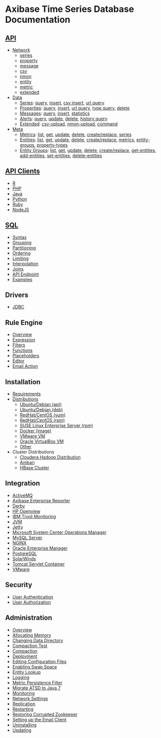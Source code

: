 # Axibase Time Series Database Documentation

## [API](api)

  * [Network](api/network#network-api)
    * [series](api/network/series.md)
    * [property](api/network/property.md)
    * [message](api/network/message.md)
    * [csv](api/network/csv.md)
    * [nmon](api/network/nmon.md)
    * [entity](api/network/entity.md)  
    * [metric](api/network/metric.md)
    * [extended](api/network/extended-commands.md)
  * [Data](api/data#overview)
    * [Series](api/data/series/README.md): [query](api/data/series/query.md), [insert](api/data/series/insert.md), [csv insert](api/data/series/csv-insert.md), [url query](api/data/series/url-query.md)
    * [Properties](api/data/properties/README.md): [query](api/data/properties/query.md), [insert](api/data/properties/insert.md), [url query](api/data/properties/url-query.md), [type query](api/data/properties/type-query.md), [delete](api/data/properties/delete.md)
    * [Messages](api/data/messages/README.md): [query](api/data/messages/query.md), [insert](api/data/messages/insert.md), [statistics](api/data/messages/stats-query.md)
    * [Alerts](api/data/alerts/README.md): [query](api/data/alerts/query.md), [update](api/data/alerts/update.md), [delete](api/data/alerts/delete.md), [history query](api/data/alerts/history-query.md)
    * [Extended](api/data/ext/README.md): [csv-upload](api/data/ext/csv-upload.md), [nmon-upload](api/data/ext/nmon-upload.md), [command](api/data/ext/command.md)
  * [Meta](api/meta#overview)
    * [Metrics](api/meta/metric/README.md): [list](api/meta/metric/list.md), [get](api/meta/metric/get.md), [update](api/meta/metric/update.md), [delete](api/meta/metric/delete.md), [create/replace](api/meta/metric/create-or-replace.md), [series](api/meta/metric/series.md)
    * [Entities](api/meta/entity/README.md): [list](api/meta/entity/list.md), [get](api/meta/entity/get.md), [update](api/meta/entity/update.md), [delete](api/meta/entity/delete.md), [create/replace](api/meta/entity/create-or-replace.md), [metrics](api/meta/entity/metrics.md), [entity-groups](api/meta/entity/entity-groups.md), [property-types](api/meta/entity/property-types.md)
    * [Entity Groups](api/meta/entity-group/README.md): [list](api/meta/entity-group/list.md), [get](api/meta/entity-group/get.md), [update](api/meta/entity-group/update.md), [delete](api/meta/entity-group/delete.md), [create/replace](api/meta/entity-group/create-or-replace.md), [get-entities](api/meta/entity-group/get-entities.md), [add-entities](api/meta/entity-group/add-entities.md), [set-entities](api/meta/entity-group/set-entities.md), [delete-entities](api/meta/entity-group/delete-entities.md)

## [API Clients](api#api-clients)

  * [R](https://github.com/axibase/atsd-api-r)
  * [PHP](https://github.com/axibase/atsd-api-php)
  * [Java](https://github.com/axibase/atsd-api-java)
  * [Python](https://github.com/axibase/atsd-api-python)
  * [Ruby](https://github.com/axibase/atsd-api-ruby)
  * [NodeJS](https://github.com/axibase/atsd-api-nodejs)

## [SQL](api/sql#overview)

  * [Syntax](api/sql#syntax)
  * [Grouping](api/sql#grouping)
  * [Partitioning](api/sql#partitioning)
  * [Ordering](api/sql#ordering)
  * [Limiting](api/sql#limiting)
  * [Interpolation](api/sql#interpolation)
  * [Joins](api/sql#joins)
  * [API Endpoint](api/sql/api.md#sql-query-api-endpoint)
  * [Examples](api/sql#examples)

## Drivers

  * [JDBC](https://github.com/axibase/atsd-jdbc)

## Rule Engine

  * [Overview](rule-engine/README.md)
  * [Expression](rule-engine/expression.md)
  * [Filters](rule-engine/filters.md)
  * [Functions](rule-engine/functions.md)
  * [Placeholders](rule-engine/placeholders.md)
  * [Editor](rule-engine/editor.md)
  * [Email Action](rule-engine/email-action.md)

## Installation

  * [Requirements](administration/requirements.md)
  * [Distributions](installation/#installation-guides)
    * [Ubuntu/Debian (apt)](installation/ubuntu-debian-apt.md)
    * [Ubuntu/Debian  (deb)](installation/ubuntu-debian-deb.md)
    * [RedHat/CentOS (yum)](installation/redhat-centos-yum.md)
    * [RedHat/CentOS (rpm)](installation/redhat-centos-rpm.md)
    * [SUSE Linux Enterprise Server (rpm)](installation/sles-rpm.md)
    * [Docker (image)](installation/docker.md)
    * [VMware VM](installation/vmware-esxi-server-vsphere.md)
    * [Oracle VirtualBox VM](installation/virtualbox.md)
    * [Other](installation/other-distributions.md)
  * Cluster Distributions
    * [Cloudera Hadoop Distribution](installation/cloudera.md)  	
    * [Ambari](installation/ambari.md)	  
    * [HBase Cluster](installation/hbase-cluster.md)

## Integration

  * [ActiveMQ](integration/activemq#monitoring-activemq-with-atsd)
  * [Axibase Enterprise Reporter](integration/aer#atsd-adapter)
  * [Derby](https://github.com/axibase/axibase-collector-docs/tree/master/jobs/examples/derby#overview)
  * [HP Openview](https://github.com/axibase/axibase-collector-docs/tree/master/jobs/examples/hp-openview#overview)
  * [IBM Tivoli Monitoring](integration/itm#ibm-tivoli-monitoring)
  * [JVM](https://github.com/axibase/axibase-collector-docs/tree/master/jobs/examples/jvm#overview)
  * [Jetty](https://github.com/axibase/axibase-collector-docs/tree/master/jobs/examples/jetty#overview)
  * [Microsoft System Center Operations Manager](https://github.com/axibase/axibase-collector-docs/tree/master/jobs/examples/scom#overview)
  * [MySQL Server](https://github.com/axibase/axibase-collector-docs/tree/master/jobs/examples/mysql#overview)
  * [NGINX](https://github.com/axibase/axibase-collector-docs/tree/master/jobs/examples/nginx#overview)
  * [Oracle Enterprise Manager](https://github.com/axibase/axibase-collector-docs/tree/master/jobs/examples/oracle-enterprise-manager#overview)
  * [PostgreSQL](https://github.com/axibase/axibase-collector-docs/tree/master/jobs/examples/postgres#overview)
  * [SolarWinds](https://github.com/axibase/axibase-collector-docs/tree/master/jobs/examples/solarwinds#overview)
  * [Tomcat Servlet Container](https://github.com/axibase/axibase-collector-docs/tree/master/jobs/examples/tomcat#overview)
  * [VMware](https://github.com/axibase/axibase-collector-docs/tree/master/jobs/examples/vmware#overview)

## Security

* [User Authentication](administration/user-authentication.md)
* [User Authorization](administration/user-authorization.md)

## Administration

  * [Overview](administration#administration)
  * [Allocating Memory](administration/allocating-memory.md)
  * [Changing Data Directory](administration/changing-data-directory.md)
  * [Compaction Test](administration/compaction-test.md)
  * [Compaction](administration/compaction.md)
  * [Deployment](administration/deployment.md)
  * [Editing Configuration Files](administration/editing-configuration-files.md)
  * [Enabling Swap Space](administration/enabling-swap-space.md)
  * [Entity Lookup](administration/entity-lookup.md)
  * [Logging](administration/logging.md)
  * [Metric Persistence Filter](administration/metric-persistence-filter.md)
  * [Migrate ATSD to Java 7](administration/migrate-to-java7.md)
  * [Monitoring](administration/monitoring.md)
  * [Network Settings](administration/networking-settings.md)
  * [Replication](administration/replication.md)
  * [Restarting](administration/restarting.md)
  * [Restoring Corrupted Zookeeper](administration/entity-lookup.md)
  * [Setting up the Email Client](administration/setting-up-email-client.md)
  * [Uninstalling](administration/uninstalling.md)
  * [Updating](administration/update.md)
